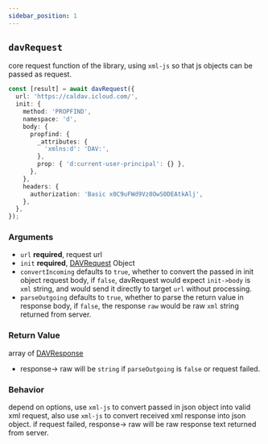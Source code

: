 ```yaml
---
sidebar_position: 1
---
```


## `davRequest`

core request function of the library,
using `xml-js` so that js objects can be passed as request.

```ts
const [result] = await davRequest({
  url: 'https://caldav.icloud.com/',
  init: {
    method: 'PROPFIND',
    namespace: 'd',
    body: {
      propfind: {
        _attributes: {
          'xmlns:d': 'DAV:',
        },
        prop: { 'd:current-user-principal': {} },
      },
    },
    headers: {
      authorization: 'Basic x0C9uFWd9Vz8OwS0DEAtkAlj',
    },
  },
});
```

### Arguments

- `url` **required**, request url
- `init` **required**, [DAVRequest](davRequest.md) Object
- `convertIncoming` defaults to `true`, whether to convert the passed in init object request body, if `false`, davRequest would expect `init->body` is `xml` string, and would send it directly to target `url` without processing.
- `parseOutgoing` defaults to `true`, whether to parse the return value in response body, if `false`, the response `raw` would be raw `xml` string returned from server.

### Return Value

array of [DAVResponse](../types/DAVResponse.md)

- response-> raw will be `string` if `parseOutgoing` is `false` or request failed.

### Behavior

depend on options, use `xml-js` to convert passed in json object into valid xml request,
also use `xml-js` to convert received xml response into json object.
if request failed, response-> raw will be raw response text returned from server.
